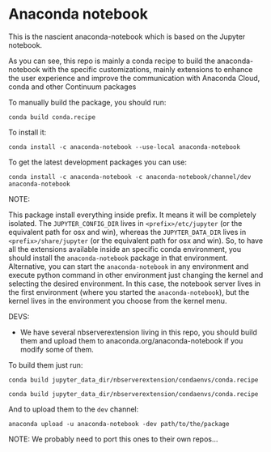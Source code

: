 # Anaconda notebook

This is the nascient anaconda-notebook which is based on the Jupyter notebook.

As you can see, this repo is mainly a conda recipe to build the anaconda-notebook
with the specific customizations, mainly extensions to enhance the user experience
and improve the communication with Anaconda Cloud, conda and other Continuum packages

To manually build the package, you should run:

`conda build conda.recipe`

To install it:

`conda install -c anaconda-notebook --use-local anaconda-notebook`

To get the latest development packages you can use:

`conda install -c anaconda-notebook -c anaconda-notebook/channel/dev anaconda-notebook`

NOTE:

This package install everything inside prefix. It means it will be completely
isolated. The  `JUPYTER_CONFIG_DIR` lives in `<prefix>/etc/jupyter` (or the
equivalent path for osx and win), whereas the `JUPYTER_DATA_DIR` lives in
`<prefix>/share/jupyter` (or the equivalent path for osx and win).
So, to have all the extensions available inside an specific conda environment,
you should install the `anaconda-notebook` package in that environment.
Alternative, you can start the `anaconda-notebook` in any environment and
execute python command in other environment just changing the kernel and selecting
the desired environment. In this case, the notebook server lives in the first
environment (where you started the `anaconda-notebook`), but the kernel lives in
the environment you choose from the kernel menu.

DEVS:

* We have several nbserverextension living in this repo, you should build them
and upload them to anaconda.org/anaconda-notebook if you modify some of them.

To build them just run:

`conda build jupyter_data_dir/nbserverextension/condaenvs/conda.recipe`

`conda build jupyter_data_dir/nbserverextension/condaenvs/conda.recipe`

And to upload them to the `dev` channel:

`anaconda upload -u anaconda-notebook -dev path/to/the/package`

NOTE: We probably need to port this ones to their own repos...
